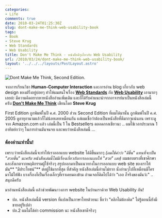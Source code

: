 ```yaml
---
categories:
- Life
comments: true
date: 2010-03-24T01:25:30Z
slug: dont-make-me-think-web-usability-book
tags:
- Book
- Steve Krug
- Web Standards
- Web Usability
title: Don't Make Me Think - หนังสือดีๆเกี่ยวกับ Web Usability
url: /2010/03/24/dont-make-me-think-web-usability-book/
layout: '../../../layouts/PostLayout.astro'
---
```


<div class="aligncenter">
    <img src="images/8554300722_46fa4e1ca0.jpg" alt="Dont Make Me Think, Second Edition.">
</div>

จากการเรียนวิชา **Human-Computer Interaction** และการอ่าน blog เกี่ยวกับ web design ของฝรั่งอยู่บ่อยๆ ทำให้ผมสนใจเรื่อง [**Web Standards**](https://en.wikipedia.org/wiki/Web_standards) กับ [**Web Usability**](https://en.wikipedia.org/wiki/Web_usability) เอามากๆเลยล่ะ มีความคิดอยากหาหนังสืออ่านเพิ่มเติม และก็ได้รับคำแนะนำจากอาจารย์มาเป็นหนังสือเล่มนี้ครับ [**Don't Make Me Think**](https://www.sensible.com/dmmt.html) เขียนโดย **Steve Krug**

First Edition ถูกพิมพ์ในปี ค.ศ. 2000 ส่วน Second Edition ที่ผมได้มานั้น ถูกพิมพ์ในปี ค.ศ. 2005 ดูอายุอานามแล้วก็ไม่น้อยเลยเหมือนกัน แต่ผมเชื่อว่าต้องเป็นหนังสือที่ดีมากๆแน่นอน เพราะดูจาก Amazon.com แล้ว เล่มนี้เป็น 1 ใน Bestsellers ตลอดกาลเชียวนะ .. ผมใช้เวลาประมาณ 1 อาทิตย์กว่าๆ ในการอ่านมันจนจบ และพบว่าหนังสือเล่มนี้ ...

### ต้องอ่านเท่านั้น!

เพราะว่าหนังสือเล่มนี้จะทำให้เราออกแบบ website ได้ดีขึ้นมากๆ _(ผมใช้คำว่า "ดีขึ้น" แทนที่จะเป็น "สวยขึ้น" นะครับ หนังสือเล่มนี้ไม่มีเรื่องเกี่ยวกับการออกแบบให้ "สวย" เลย)_ ผมชอบตรงที่เขาศึกษาและสังเกตจากพฤติกรรมผู้ใช้จริงๆ สรุปออกมาเป็นแนวทางในการออกแบบ web site ของเราให้มัน** "มีประโยชน์"** ต่อผู้ใช้มากที่สุด ที่สำคัญ หนังสือเล่มนี้อ่านไม่ยาก นั่งอ่านๆไปก็เหมือนมีใครมาโม้ให้ฟัง บางเรื่องก็เป็นเรื่องเล็กๆที่เราเคยมองข้าม อ่านเจอก็คิดไปได้ว่า "เออ ก็จริงของมันว่ะ" .. สนุกดีครับ

มาอ่านหนังสือเล่มนี้ แล้วช่วยพัฒนาวงการ website ในบ้านเราด้วย Web Usability กัน!

- ปล. หนังสือเล่มนี้มี version ที่แปลเป็นภาษาไทยด้วยนะ ชื่อว่า "คลิกไม่ต้องคิด" ไม่รู้ตอนนี้ยังมีขายอยู่รึเปล่า
- ปล.2 ผมไม่ได้ค่า commission นะ หนังสือเขาดีจริงๆ
